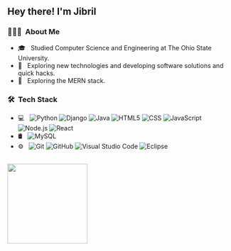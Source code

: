 <h2> Hey there! I'm Jibril</h2>

<h3> 👨🏻‍💻 &nbsp;About Me </h3>

- 🎓 &nbsp; Studied Computer Science and Engineering at The Ohio State University.
- 🤔 &nbsp; Exploring new technologies and developing software solutions and quick hacks.
- 🤔 &nbsp; Exploring the MERN stack.

<h3> 🛠 &nbsp;Tech Stack</h3>

- 💻 &nbsp;
  ![Python](https://img.shields.io/badge/-Python-333333?style=flat&logo=python)
   ![Django](https://img.shields.io/badge/-Django-333333?style=flat&logo=django)
  ![Java](https://img.shields.io/badge/-Java-333333?style=flat&logo=Java&logoColor=007396)
  ![HTML5](https://img.shields.io/badge/-HTML5-333333?style=flat&logo=HTML5)
  ![CSS](https://img.shields.io/badge/-CSS-333333?style=flat&logo=CSS3&logoColor=1572B6)
  ![JavaScript](https://img.shields.io/badge/-JavaScript-333333?style=flat&logo=javascript)
  ![Node.js](https://img.shields.io/badge/-Node.js-333333?style=flat&logo=node.js)
  ![React](https://img.shields.io/badge/-React-333333?style=flat&logo=react)
- 🛢 &nbsp;
  ![MySQL](https://img.shields.io/badge/-MySQL-333333?style=flat&logo=mysql)
- ⚙️ &nbsp;
  ![Git](https://img.shields.io/badge/-Git-333333?style=flat&logo=git)
  ![GitHub](https://img.shields.io/badge/-GitHub-333333?style=flat&logo=github)
  ![Visual Studio Code](https://img.shields.io/badge/-Visual%20Studio%20Code-333333?style=flat&logo=visual-studio-code&logoColor=007ACC)
  ![Eclipse](https://img.shields.io/badge/-Eclipse-333333?style=flat&logo=eclipse-ide&logoColor=2C2255)

<br/>

<a href="https://github.com/jabrayare">
<!--   <img height="180em" src="https://github-readme-stats.vercel.app/api?username=jabrayare&theme=buefy&show_icons=true" /> -->
  <img height="180em" src="https://github-readme-stats.vercel.app/api/top-langs/?username=jabrayare&theme=buefy&layout=compact" />
</a>

<br/>
